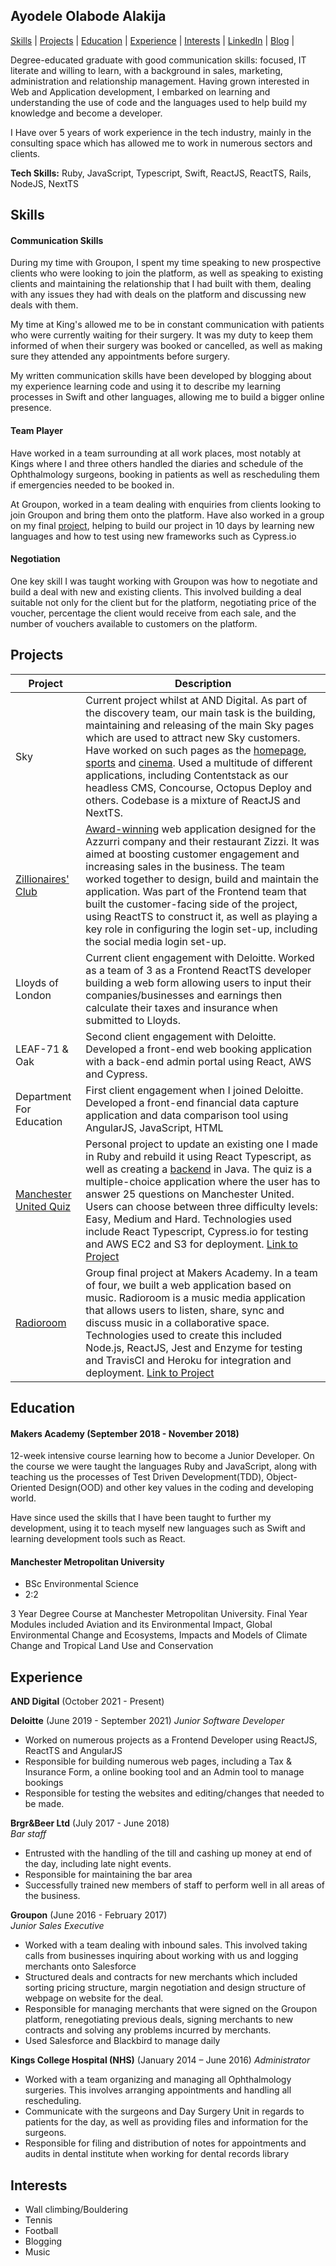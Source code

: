 ## Ayodele Olabode Alakija

[Skills](https://github.com/alakijaayo/CV#skills) | [Projects](https://github.com/alakijaayo/CV#projects) | [Education](https://github.com/alakijaayo/CV#education) | [Experience](https://github.com/alakijaayo/CV#experience) | [Interests](https://github.com/alakijaayo/CV#interests) | [LinkedIn](https://www.linkedin.com/in/ayodele-alakija-78142999/) | [Blog](https://medium.com/@alakijaayo) |

Degree-educated graduate with good communication skills: focused, IT literate and willing to learn, with a background in sales, marketing, administration and relationship management. Having grown interested in Web and Application development, I embarked on learning and understanding the use of code and the languages used to help build my knowledge and become a developer.

I Have over 5 years of work experience in the tech industry, mainly in the consulting space which has allowed me to work in numerous sectors and clients. 

**Tech Skills:** Ruby, JavaScript, Typescript, Swift, ReactJS, ReactTS, Rails, NodeJS, NextTS 

## Skills

#### Communication Skills

During my time with Groupon, I spent my time speaking to new prospective clients who were looking to join the platform, as well as speaking to existing clients and maintaining the relationship that I had built with them, dealing with any issues they had with deals on the platform and discussing new deals with them.

My time at King's allowed me to be in constant communication with patients who were currently waiting for their surgery. It was my duty to keep them informed of when their surgery was booked or cancelled, as well as making sure they attended any appointments before surgery.

My written communication skills have been developed by blogging about my experience learning code and using it to describe my learning processes in Swift and other languages, allowing me to build a bigger online presence.

#### Team Player

Have worked in a team surrounding at all work places, most notably at Kings where I and three others handled the diaries and schedule of the Ophthalmology surgeons, booking in patients as well as rescheduling them if emergencies needed to be booked in.

At Groupon, worked in a team dealing with enquiries from clients looking to join Groupon and bring them onto the platform. Have also worked in a group on my final [project](https://github.com/alakijaayo/Radioroom), helping to build our project in 10 days by learning new languages and how to test using new frameworks such as Cypress.io

#### Negotiation

One key skill I was taught working with Groupon was how to negotiate and build a deal with new and existing clients. This involved building a deal suitable not only for the client but for the platform, negotiating price of the voucher, percentage the client would receive from each sale, and the number of vouchers available to customers on the platform.

## Projects

|  Project  |  Description  |
|  -------  |  -----------  |
|  Sky  |  Current project whilst at AND Digital. As part of the discovery team, our main task is the building, maintaining and releasing of the main Sky pages which are used to attract new Sky customers. Have worked on such pages as the [homepage](https://www.sky.com/), [sports](https://www.sky.com/tv/sports) and [cinema](https://www.sky.com/tv/cinema). Used a multitude of different applications, including Contentstack as our headless CMS, Concourse, Octopus Deploy and others. Codebase is a mixture of ReactJS and NextTS.  |
|  [Zillionaires' Club](https://zillionaires.zizzi.co.uk/)  |  [Award-winning](https://bima.co.uk/zillionaires-club-and-digital/) web application designed for the Azzurri company and their restaurant Zizzi. It was aimed at boosting customer engagement and increasing sales in the business. The team worked together to design, build and maintain the application. Was part of the Frontend team that built the customer-facing side of the project, using ReactTS to construct it, as well as playing a key role in configuring the login set-up, including the social media login set-up.  |
|  Lloyds of London  |  Current client engagement with Deloitte. Worked as a team of 3 as a Frontend ReactTS developer building a web form allowing users to input their companies/businesses and earnings then calculate their taxes and insurance when submitted to Lloyds.  |
|  LEAF-71 & Oak  |  Second client engagement with Deloitte. Developed a front-end web booking application with a back-end admin portal using React, AWS and Cypress.  |
|  Department For Education  |  First client engagement when I joined Deloitte. Developed a front-end financial data capture application and data comparison tool using AngularJS, JavaScript, HTML  |
|  [Manchester United Quiz](https://github.com/alakijaayo/United-FE)  |  Personal project to update an existing one I made in Ruby and rebuild it using React Typescript, as well as creating a [backend](https://github.com/alakijaayo/United-BE) in Java. The quiz is a multiple-choice application where the user has to answer 25 questions on Manchester United. Users can choose between three difficulty levels: Easy, Medium and Hard. Technologies used include React Typescript, Cypress.io for testing and AWS EC2 and S3 for deployment. [Link to Project](http://unitedfebucket.s3-website.eu-west-2.amazonaws.com/)  |
|  [Radioroom](https://github.com/alakijaayo/Radioroom)  |  Group final project at Makers Academy. In a team of four, we built a web application based on music. Radioroom is a music media application that allows users to listen, share, sync and discuss music in a collaborative space. Technologies used to create this included Node.js, ReactJS, Jest and Enzyme for testing and TravisCI and Heroku for integration and deployment. [Link to Project](http://makersradioroom.herokuapp.com/)  |

## Education

#### Makers Academy (September 2018 - November 2018)

12-week intensive course learning how to become a Junior Developer. On the course we were taught the languages Ruby and JavaScript, along with teaching us the processes of Test Driven Development(TDD), Object-Oriented Design(OOD) and other key values in the coding and developing world.

Have since used the skills that I have been taught to further my development, using it to teach myself new languages such as Swift and learning development tools such as React.

#### Manchester Metropolitan University

- BSc Environmental Science
- 2:2

3 Year Degree Course at Manchester Metropolitan University. Final Year Modules included Aviation and its Environmental Impact, Global Environmental Change and Ecosystems, Impacts and Models of Climate Change and Tropical Land Use and Conservation

## Experience

**AND Digital** (October 2021 - Present)

**Deloitte** (June 2019 - September 2021)
*Junior Software Developer*
- Worked on numerous projects as a Frontend Developer using ReactJS, ReactTS and AngularJS
- Responsible for building numerous web pages, including a Tax & Insurance Form, a online booking tool and an Admin tool to manage bookings
- Responsible for testing the websites and editing/changes that needed to be made.

**Brgr&Beer Ltd** (July 2017 - June 2018)    
*Bar staff*  
- Entrusted with the handling of the till and cashing up money at end of the day, including late night events.
- Responsible for maintaining the bar area
- Successfully trained new members of staff to perform well in all areas of the business.

**Groupon** (June 2016 - February 2017)   
*Junior Sales Executive*  
- Worked with a team dealing with inbound sales. This involved taking calls from businesses inquiring about working with us and logging merchants onto Salesforce
- Structured deals and contracts for new merchants which included sorting pricing structure, margin negotiation and design structure of webpage on website for the deal.
- Responsible for managing merchants that were signed on the Groupon platform, renegotiating previous deals, signing merchants to new contracts and solving any problems incurred by merchants.
- Used Salesforce and Blackbird to manage daily

**Kings College Hospital (NHS)**	(January 2014 – June 2016)
*Administrator*
-	Worked with a team organizing and managing all Ophthalmology surgeries. This involves arranging appointments and handling all rescheduling.
-	Communicate with the surgeons and Day Surgery Unit in regards to patients for the day, as well as providing files and information for the surgeons.
-	Responsible for filing and distribution of notes for appointments and audits in dental institute when working for dental records library

## Interests
- Wall climbing/Bouldering
- Tennis
- Football
- Blogging
- Music
